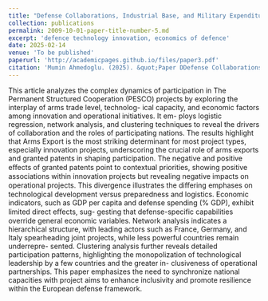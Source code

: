 ```yaml
---
title: "Defense Collaborations, Industrial Base, and Military Expenditure: A Network and Econometric Analysis of Economic Growth in the EU"
collection: publications
permalink: 2009-10-01-paper-title-number-5.md
excerpt: 'defence technology innovation, economics of defence'
date: 2025-02-14
venue: 'To be published'
paperurl: 'http://academicpages.github.io/files/paper3.pdf'
citation: 'Mumin Ahmedoglu. (2025). &quot;Paper DDefense Collaborations, Industrial Base, and Military Expenditure: A Network and Econometric Analysis of Economic Growth in the EU.&quot; <i> - </i>.'
---
```


This article analyzes the complex dynamics of participation in The Permanent Structured Cooperation (PESCO) projects by exploring the interplay of arms trade level, technolog- ical capacity, and economic factors among innovation and operational initiatives. It em- ploys logistic regression, network analysis, and clustering techniques to reveal the drivers of collaboration and the roles of participating nations. The results highlight that Arms Export is the most striking determinant for most project types, especially innovation projects, underscoring the crucial role of arms exports and granted patents in shaping participation. The negative and positive eﬀects of granted patents point to contextual priorities, showing positive associations within innovation projects but revealing negative impacts on operational projects. This divergence illustrates the diﬀering emphases on technological development versus preparedness and logistics. Economic indicators, such as GDP per capita and defense spending (% GDP), exhibit limited direct eﬀects, sug- gesting that defense-specific capabilities override general economic variables. Network analysis indicates a hierarchical structure, with leading actors such as France, Germany, and Italy spearheading joint projects, while less powerful countries remain underrepre- sented. Clustering analysis further reveals detailed participation patterns, highlighting the monopolization of technological leadership by a few countries and the greater in- clusiveness of operational partnerships. This paper emphasizes the need to synchronize national capacities with project aims to enhance inclusivity and promote resilience within the European defense framework.
